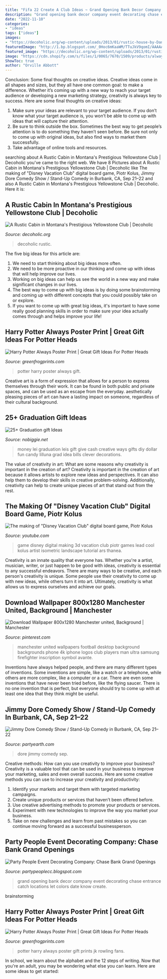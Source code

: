```yaml
---
title: "Fifa 22 Create A Club Ideas ~ Grand Opening Bank Decor Company Event Decorating Chase Entrance Catch Locations Let Colors Date Know Create"
description: "Grand opening bank decor company event decorating chase entrance catch locations let colors date know create"
date: "2022-11-10"
categories:
- "ideas"
tags: ["ideas"]
images:
- "https://decoholic.org/wp-content/uploads/2013/01/rustic-house-by-Dan-Joseph-Architects.jpg"
featuredImage: "http://1.bp.blogspot.com/_0Hoc6mKaaWM/TTuJkV9qomI/AAAAAAAABhA/_XHBApwvkQU/s1600/Chase%2BWinterhaven%2BGrand%2BOpening%2B2011.jpg"
featured_image: "https://decoholic.org/wp-content/uploads/2013/01/rustic-house-by-Dan-Joseph-Architects.jpg"
image: "https://cdn.shopify.com/s/files/1/0065/7670/1509/products/always_harry_potter_poster_file_print_1024x1024.jpg?v=1545401630"
ShowToc: true
author: "Orville Abbott"
---
```



Conclusion: Some final thoughts on creative ideas.
Creative ideas come in all shapes and sizes, but they all have one common goal: to make a difference. Whether it’s coming up with a new way to reach your target audience or developing a new marketing strategy, creativity is always key to success. Here are some final thoughts on creative ideas: 
1. Make sure your ideas are relevant to your target audience. If you don’t know what your target audience is, you won’t be able to come up with ideas that will capture their attention. 
2. Be sure to think outside the box. Sometimes the best way to get people’s attention is to do something they haven’t seen before. Be sure not only to come up with original ideas, but also find ways to market them successfully. 
3. Take advantage of online tools and resources.

	

		
searching about A Rustic Cabin in Montana&#039;s Prestigious Yellowstone Club | Decoholic you've came to the right web. We have 8 Pictures about A Rustic Cabin in Montana&#039;s Prestigious Yellowstone Club | Decoholic like The making of &quot;Disney Vacation Club&quot; digital board game, Piotr Kolus, Jimmy Dore Comedy Show / Stand-Up Comedy in Burbank, CA, Sep 21–22 and also A Rustic Cabin in Montana&#039;s Prestigious Yellowstone Club | Decoholic. Here it is:
		
    
## A Rustic Cabin In Montana&#039;s Prestigious Yellowstone Club | Decoholic

<img loading=lazy src="https://decoholic.org/wp-content/uploads/2013/01/rustic-house-by-Dan-Joseph-Architects.jpg" onerror="this.onerror=null;this.src='https://tse3.mm.bing.net/th?id=OIP.K4RVCD50g4tnTZ6tyttMXQHaLJ&amp;pid=15.1';" alt="A Rustic Cabin in Montana&#039;s Prestigious Yellowstone Club | Decoholic">

_Source: decoholic.org_

>decoholic rustic. 

	

The five big ideas for this article are:
1. We need to start thinking about big ideas more often. 
2. We need to be more proactive in our thinking and come up with ideas that will help improve our lives. 
3. Working on big ideas can help us see the world in a new way and make significant changes in our lives. 
4. The best way to come up with big ideas is by doing some brainstorming and coming up with different concepts that you could possibly take on or explore. 
5. If you want to come up with great big ideas, it's important to have some really good planning skills in order to make sure your idea actually comes through and helps improve your life!

    
## Harry Potter Always Poster Print | Great Gift Ideas For Potter Heads

<img loading=lazy src="http://cdn.shopify.com/s/files/1/0065/7670/1509/products/always_harry_potter_poster_file_print_picture_1024x1024.jpg?v=1545401629" onerror="this.onerror=null;this.src='https://tse1.mm.bing.net/th?id=OIP.772vwGEoS1cYrr9CjF7DRAHaHj&amp;pid=15.1';" alt="Harry Potter Always Poster Print | Great Gift Ideas For Potter Heads">

_Source: greenfrogprints.com_

>potter harry poster always gift. 

	

Creative art is a form of expression that allows for a person to express themselves through their work. It can be found in both public and private spaces, and can be used as an escape from the everyday. aesthetically pleasing pieces of art can have a lasting impact on someone, regardless of their cultural background.

    
## 25+ Graduation Gift Ideas

<img loading=lazy src="http://www.nobiggie.net/wp-content/uploads/2015/05/How-to-Make-Money-Leis-25-Graduation-gift-Ideas-NoBiggie.net_.jpg" onerror="this.onerror=null;this.src='https://tse3.mm.bing.net/th?id=OIP.2gN7KB9VLzEmonxilqEEtwHaLG&amp;pid=15.1';" alt="25+ Graduation gift Ideas">

_Source: nobiggie.net_

>money lei graduation leis gift give cash creative ways gifts diy dollar fun candy lilluna grad idea bills clever decorations. 

	

The value of creativity in art: What are some reasons why creativity is important in the creation of art?
Creativity is important in the creation of art because it allows artists to explore new ideas and perspectives. It can also help them to develop their skills in creative problem-solving. Additionally, creativity can help to create unique pieces of art that stand out from the rest.

    
## The Making Of &quot;Disney Vacation Club&quot; Digital Board Game, Piotr Kolus

<img loading=lazy src="http://i1.ytimg.com/vi/N9CTOw1lxQ0/maxresdefault.jpg" onerror="this.onerror=null;this.src='https://tse2.mm.bing.net/th?id=OIP.6n3yq8TzTcPRrPOY_LEjnQHaEK&amp;pid=15.1';" alt="The making of &quot;Disney Vacation Club&quot; digital board game, Piotr Kolus">

_Source: youtube.com_

>game disney digital making 3d vacation club piotr games lead cool kolus artist isometric landscape tutorial ars thanea. 

	

Creativity is an innate quality that everyone has. Whether you're a artist, musician, writer, or just happen to be good with ideas, creativity is essential to any successful endeavors. There are many ways to be creative, and each person's creativity is unique. Some people use their creativity to come up with new ideas, while others turn it into art. Ultimately, creativity is what allows us to express ourselves and achieve our goals.

    
## Download Wallpaper 800x1280 Manchester United, Background | Manchester

<img loading=lazy src="https://i.pinimg.com/originals/60/a9/4c/60a94cd0a996b9c0ce6b3649f35c16c2.jpg" onerror="this.onerror=null;this.src='https://tse2.mm.bing.net/th?id=OIP.B6RuA6FY8n_wNSvQFVrKFQHaL2&amp;pid=15.1';" alt="Download Wallpaper 800x1280 Manchester united, Background | Manchester">

_Source: pinterest.com_

>manchester united wallpapers football desktop background backgrounds phone 4k iphone logos club players man ultra samsung firefighter inscription symbol avante. 

	

Inventions have always helped people, and there are many different types of inventions. Some inventions are simple, like a watch or a telephone, while others are more complex, like a computer or a car. There are even some inventions that have never been tried before, like the flying saucer. There is no one invention that is perfect, but everyone should try to come up with at least one idea that they think might be useful.

    
## Jimmy Dore Comedy Show / Stand-Up Comedy In Burbank, CA, Sep 21–22

<img loading=lazy src="https://s3.amazonaws.com/partyearth/photos/9bbb15d5d2c2407d3b8b875022c9ee77/jimmy-dore_s345x230.jpg?1375090942" onerror="this.onerror=null;this.src='https://tse3.mm.bing.net/th?id=OIP.GlE7i7zRuGOdhW8wpmEAmgHaE8&amp;pid=15.1';" alt="Jimmy Dore Comedy Show / Stand-Up Comedy in Burbank, CA, Sep 21–22">

_Source: partyearth.com_

>dore jimmy comedy sep. 

	

Creative methods: How can you use creativity to improve your business?
Creativity is a valuable tool that can be used in your business to improve your marketing, sales and even overall success. Here are some creative methods you can use to increase your creativity and productivity: 
1. Identify your markets and target them with targeted marketing campaigns.
2. Create unique products or services that haven’t been offered before.
3. Use creative advertising methods to promote your products or services. 
4. Experiment with new technologies to improve the way you market your business. 
5. Take on new challenges and learn from past mistakes so you can continue moving forward as a successful businessperson.

    
## Party People Event Decorating Company: Chase Bank Grand Openings

<img loading=lazy src="http://1.bp.blogspot.com/_0Hoc6mKaaWM/TTuJkV9qomI/AAAAAAAABhA/_XHBApwvkQU/s1600/Chase%2BWinterhaven%2BGrand%2BOpening%2B2011.jpg" onerror="this.onerror=null;this.src='https://tse4.mm.bing.net/th?id=OIP.oS9xpCHu7Raryo3SQNxIEQHaGE&amp;pid=15.1';" alt="Party People Event Decorating Company: Chase Bank Grand Openings">

_Source: partypeoplecc.blogspot.com_

>grand opening bank decor company event decorating chase entrance catch locations let colors date know create. 

	
 brainstorming

    
## Harry Potter Always Poster Print | Great Gift Ideas For Potter Heads

<img loading=lazy src="https://cdn.shopify.com/s/files/1/0065/7670/1509/products/always_harry_potter_poster_file_print_1024x1024.jpg?v=1545401630" onerror="this.onerror=null;this.src='https://tse3.mm.bing.net/th?id=OIP._giabj2MlbE_Mxb3jec3XgHaNk&amp;pid=15.1';" alt="Harry Potter Always Poster Print | Great Gift Ideas For Potter Heads">

_Source: greenfrogprints.com_

>potter harry always poster gift prints jk rowling fans. 

	

In school, we learn about the alphabet and the 12 steps of writing. Now that you're an adult, you may be wondering what else you can learn. Here are some ideas to get started: 

